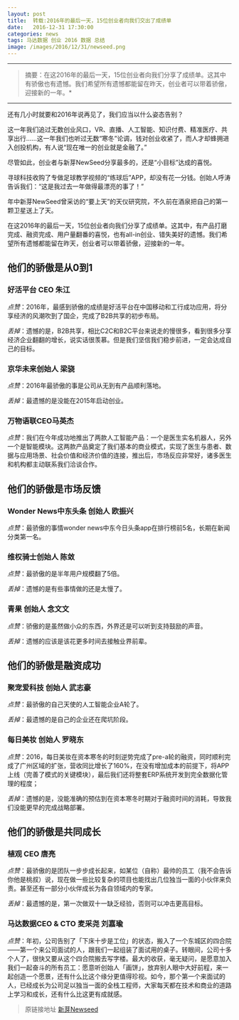 ```yaml
---
layout: post
title:  转载:2016年的最后一天，15位创业者向我们交出了成绩单
date:   2016-12-31 17:30:00
categories: news
tags: 马达数据 创业 2016 数据 总结 
image: /images/2016/12/31/newseed.png
---
```


---------
>摘要：在这2016年的最后一天，15位创业者向我们分享了成绩单。这其中有骄傲也有遗憾。我们希望所有遗憾都能留在昨天，创业者可以带着骄傲，迎接新的一年。*

--------

还有几小时就要和2016年说再见了，我们应当以什么姿态告别？

这一年我们追过无数创业风口，VR、直播、人工智能、知识付费、精准医疗、共享出行……这一年我们也听过无数“寒冬”论调，钱对创业收紧了，而人才却蜂拥进入创投机构，有人说“现在唯一的创业就是金融了。”

尽管如此，创业者与新芽NewSeed分享最多的，还是“小目标”达成的喜悦。

寻球科技收购了专做足球教学视频的“练球后”APP，却没有花一分钱。创始人呼涛告诉我们：“这是我过去一年做得最漂亮的事了！”

年中新芽NewSeed曾采访的“要上天”的天仪研究院，不久前在酒泉把自己的第一颗卫星送上了天。

在这2016年的最后一天，15位创业者向我们分享了成绩单。这其中，有产品打磨完成、融资完成、用户量翻番的喜悦，也有all-in创业、错失美好的遗憾。我们希望所有遗憾都能留在昨天，创业者可以带着骄傲，迎接新的一年。


## 他们的骄傲是从0到1

### 好活平台 CEO 朱江

*点赞*：2016年，最感到骄傲的成绩是好活平台在中国移动和工行成功应用，将分享经济的风潮吹到了国企，完成了B2B共享的初步布局。

*丢掉*：遗憾的是，B2B共享，相比C2C和B2C平台来说走的慢很多，看到很多分享经济企业翻翻的增长，说实话很羡慕。但是我们坚信我们稳步前进，一定会达成自己的目标。

### 京华未来创始人 梁骁

*点赞*：2016年最骄傲的事是公司从无到有产品顺利落地。

*丢掉*：最遗憾的是没能在2015年启动创业。

### 万物语联CEO马英杰

*点赞*：我们在今年成功地推出了两款人工智能产品：一个是医生实名机器人，另外一个是智能模块。这两款产品奠定了我们基本的商业模式，实现了医生与患者、数据与应用场景、社会价值和经济价值的连接，推出后，市场反应非常好，诸多医生和机构都主动联系我们洽谈合作。


## 他们的骄傲是市场反馈

### Wonder News中东头条 创始人 欧振兴

*点赞*：最骄傲的事情wonder news中东今日头条app在排行榜前5名，长期在新闻分类第一名。

### 维权骑士创始人 陈敛

*点赞*：最骄傲的是半年用户规模翻了5倍。

*丢掉*：遗憾的是有些事情做的还是太慢了。

### 青果 创始人 念文文

*点赞*：骄傲的是虽然做小众的东西，外界还是可以听到支持鼓励的声音。

*丢掉*：遗憾的应该是该花更多时间去接触业界前辈。


## 他们的骄傲是融资成功

### 聚宠爱科技 创始人 武志豪

*点赞*：最骄傲的自己天使的人工智能企业A轮了。

*丢掉*：最遗憾的是自己的企业还在爬坑阶段。

### 每日美妆 创始人 罗晓东

*点赞*：2016，每日美妆在资本寒冬的时刻逆势完成了pre-a轮的融资，同时顺利完成了广州区域的扩张，营收同比增长了160%，在没有增加成本的前提下，将APP上线（完善了模式的关键模块），最后我们还将整套ERP系统开发到完全数据化管理的程度；

*丢掉*：遗憾的是，没能准确的预估到在资本寒冬时期对于融资时间的消耗，导致我们没能更早的完成战略部署。

## 他们的骄傲是共同成长

### 植观 CEO 唐亮

*点赞*：最骄傲的是团队一步步成长起来，如某位（自称）最帅的员工（我不会告诉你他是桃叔）说，现在做一些比较复杂的项目也能找出几位独当一面的小伙伴来负责。甚至还有一部分小伙伴成长为各自领域内的专家。

*丢掉*：最遗憾的是，第一次做双十一缺乏经验，否则可以冲击更高目标。

### 马达数据CEO & CTO 麦采尧 刘嘉瑜

*点赞*：年初，公司告别了「下床十步是工位」的状态，搬入了一个东城区的四合院——第一个来公司面试的人，跟我们一起组装了面试用的桌子。转眼间，公司十多个人了，很快又要从这个四合院搬去写字楼。最大的收获，毫无疑问，是愿意加入我们一起奋斗的所有员工：愿意听创始人「画饼」，放弃别人眼中大好前程，来一起创造一个愿景，还有什么比这个缘分更值得珍视。如今，那个第一个来面试的人，已经成长为公司足以独当一面的全栈工程师，大家每天都在技术和商业的道路上学习和成长，还有什么比这更有成就感。



> 原链接地址 [新芽Newseed](http://newseed.pedaily.cn/201612/201612311328299.shtml)
